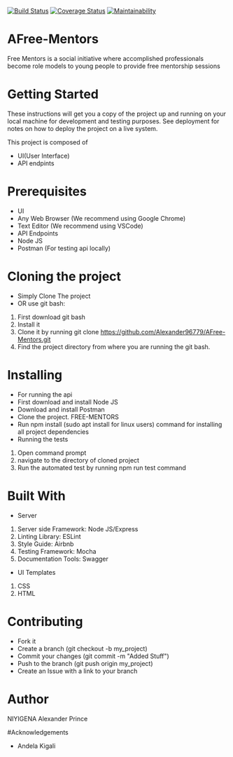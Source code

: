 [![Build Status](https://travis-ci.org/Alexander96779/AFree-Mentors.svg?branch=develop)](https://travis-ci.org/Alexander96779/AFree-Mentors)
[![Coverage Status](https://coveralls.io/repos/github/Alexander96779/AFree-Mentors/badge.svg?branch=ft-travisAndCoveralls-168165661)](https://coveralls.io/github/Alexander96779/AFree-Mentors?branch=ft-travisAndCoveralls-168165661)
[![Maintainability](https://api.codeclimate.com/v1/badges/cc969713afbfcdd86d11/maintainability)](https://codeclimate.com/github/Alexander96779/AFree-Mentors/maintainability)
# AFree-Mentors
Free Mentors is a social initiative where accomplished professionals become role models to young people to provide free mentorship sessions
# Getting Started
These instructions will get you a copy of the project up and running on your local machine for development and testing purposes. See deployment for notes on how to deploy the project on a live system.

This project is composed of 
- UI(User Interface)
- API endpints

# Prerequisites
- UI
- Any Web Browser (We recommend using Google Chrome)
- Text Editor (We recommend using VSCode)
- API Endpoints
- Node JS
- Postman (For testing api locally)

# Cloning the project
- Simply Clone The project
- OR use git bash:
1. First download git bash
2. Install it
3. Clone it by running git clone https://github.com/Alexander96779/AFree-Mentors.git
4. Find the project directory from where you are running the git bash.
# Installing
- For running the api
- First download and install Node JS
- Download and install Postman
- Clone the project. FREE-MENTORS
- Run npm install (sudo apt install for linux users) command for installing all project dependencies
- Running the tests
1. Open command prompt
2. navigate to the directory of cloned project
3. Run the automated test by running npm run test command
# Built With
- Server
1. Server side Framework: Node JS/Express
2. Linting Library: ESLint
3. Style Guide: Airbnb
4. Testing Framework: Mocha
5. Documentation Tools: Swagger
- UI Templates
1. CSS
2. HTML
# Contributing
- Fork it
- Create a branch (git checkout -b my_project)
- Commit your changes (git commit -m "Added Stuff")
- Push to the branch (git push origin my_project)
- Create an Issue with a link to your branch

# Author
NIYIGENA Alexander Prince

#Acknowledgements
 - Andela Kigali
